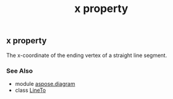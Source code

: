 ﻿---
title: x property
second_title: Aspose.Diagram for Python via .NET API References
description: 
type: docs
weight: 50
url: /python-net/aspose.diagram/lineto/x/
is_root: false
---

## x property


The x-coordinate of the ending vertex of a straight line segment.

### See Also
* module [aspose.diagram](../../)
* class [LineTo](/diagram/python-net/aspose.diagram/lineto)
